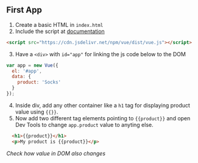 ## First App

1. Create a basic HTML in `index.html`
2. Include the script at [documentation](https://vuejs.org/v2/guide/installation.html)
```html
<script src="https://cdn.jsdelivr.net/npm/vue/dist/vue.js"></script>
```
3. Have a `<div>` with `id="app"` for linking the js code below to the DOM
```js
var app = new Vue({
  el: '#app',
  data: {
    product: 'Socks'
  }
});
```
4. Inside div, add any other container like a `h1` tag for displaying product value using `{{}}`.
5. Now add two different tag elements pointing to `{{product}}` and open Dev Tools to change `app.product` value to anyting else.
```html
  <h1>{{product}}</h1>
  <p>My product is {{product}}</p>
```

_Check how value in DOM also changes_